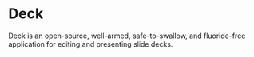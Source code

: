 # Deck
Deck is an open-source, well-armed, safe-to-swallow, and fluoride-free application for editing and presenting slide decks.
